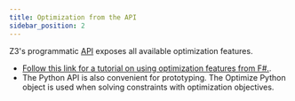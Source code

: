 ```yaml
---
title: Optimization from the API
sidebar_position: 2
---
```


Z3's programmatic [API](https://z3prover.github.io/api/html/) exposes all available optimization features.
- [Follow this link for a tutorial on using optimization features from F#.](http://lonelypad.blogspot.dk/2014/08/f-and-linear-programming-introduction.html).
- The Python API is also convenient for prototyping. The Optimize Python object is used when solving constraints with optimization objectives.

